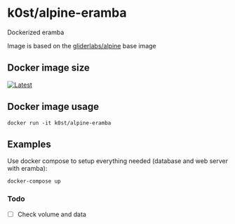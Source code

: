 # k0st/alpine-eramba

Dockerized eramba

Image is based on the [gliderlabs/alpine](https://registry.hub.docker.com/u/gliderlabs/alpine/) base image

## Docker image size

[![Latest](https://badge.imagelayers.io/k0st/alpine-eramba.svg)](https://imagelayers.io/?images=k0st/alpine-eramba:latest 'latest')

## Docker image usage

```
docker run -it k0st/alpine-eramba 
```

## Examples

Use docker compose to setup everything needed (database and web server with eramba):
```
docker-compose up 
```

### Todo
- [ ] Check volume and data

